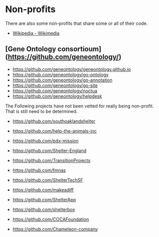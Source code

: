 # Non-profits

There are also some non-profits that share some or all of their code.

* [Wikipedia - Wikimedia](https://github.com/wikimedia)


## [Gene Ontology consortioum] (https://github.com/geneontology/)

* https://github.com/geneontology/geneontology.github.io
* https://github.com/geneontology/go-ontology
* https://github.com/geneontology/go-annotation
* https://github.com/geneontology/go-site
* https://github.com/geneontology/noctua
* https://github.com/geneontology/helpdesk


The Following projects have not been vetted for really being non-profit. That is still need to be determined.

* https://github.com/southoaklandshelter
* https://github.com/help-the-animals-inc
* https://github.com/pdx-mission
* https://github.com/Shelter-England
* https://github.com/TransitionProjects
* https://github.com/fmnas
* https://github.com/ShelterTechSF
* https://github.com/makeadiff
* https://github.com/ShelterApp
* https://github.com/shelterbox

* https://github.com/COCAFoundation

* https://github.com/Chameleon-company
